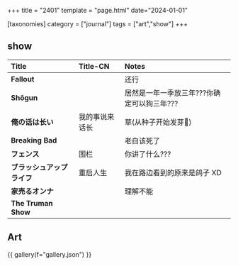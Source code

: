 +++
title = "2401"
template = "page.html"
date="2024-01-01"

[taxonomies]
category = ["journal"]
tags = ["art","show"]
+++

## show 

|Title|Title-CN|Notes|
|:-|:-|:-|
|**Fallout**| |还行|
|**Shōgun**| |居然是一年一季放三年???你确定可以狗三年???|
|**俺の话は长い**|我的事说来话长|草(从种子开始发芽🌱)|
|**Breaking Bad**| |老白该死了|
|**フェンス**|围栏|你讲了什么???|
|**ブラッシュアップライフ**|重启人生|我在路边看到的原来是鸽子 XD|
|**家売るオンナ**| |理解不能|
|**The Truman Show**| | |


## Art

{{ gallery(f="gallery.json") }}


